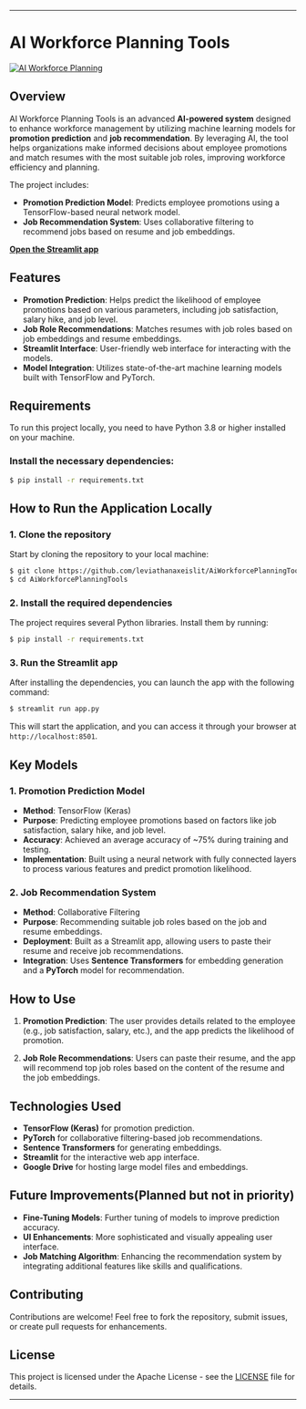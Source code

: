 
---

# AI Workforce Planning Tools

[![AI Workforce Planning](https://static.streamlit.io/badges/streamlit_badge_black_white.svg)](https://aiworkforceplanningtool.streamlit.app/) 

## Overview

AI Workforce Planning Tools is an advanced **AI-powered system** designed to enhance workforce management by utilizing machine learning models for **promotion prediction** and **job recommendation**. By leveraging AI, the tool helps organizations make informed decisions about employee promotions and match resumes with the most suitable job roles, improving workforce efficiency and planning.

The project includes:
- **Promotion Prediction Model**: Predicts employee promotions using a TensorFlow-based neural network model.
- **Job Recommendation System**: Uses collaborative filtering to recommend jobs based on resume and job embeddings.

[**Open the Streamlit app**](https://aiworkforceplanningtool.streamlit.app/)

## Features

- **Promotion Prediction**: Helps predict the likelihood of employee promotions based on various parameters, including job satisfaction, salary hike, and job level.
- **Job Role Recommendations**: Matches resumes with job roles based on job embeddings and resume embeddings.
- **Streamlit Interface**: User-friendly web interface for interacting with the models.
- **Model Integration**: Utilizes state-of-the-art machine learning models built with TensorFlow and PyTorch.

## Requirements

To run this project locally, you need to have Python 3.8 or higher installed on your machine.

### Install the necessary dependencies:

```bash
$ pip install -r requirements.txt
```

## How to Run the Application Locally

### 1. Clone the repository

Start by cloning the repository to your local machine:

```bash
$ git clone https://github.com/leviathanaxeislit/AiWorkforcePlanningTools.git
$ cd AiWorkforcePlanningTools
```

### 2. Install the required dependencies

The project requires several Python libraries. Install them by running:

```bash
$ pip install -r requirements.txt
```

### 3. Run the Streamlit app

After installing the dependencies, you can launch the app with the following command:

```bash
$ streamlit run app.py
```

This will start the application, and you can access it through your browser at `http://localhost:8501`.

## Key Models

### 1. Promotion Prediction Model
- **Method**: TensorFlow (Keras)
- **Purpose**: Predicting employee promotions based on factors like job satisfaction, salary hike, and job level.
- **Accuracy**: Achieved an average accuracy of ~75% during training and testing.
- **Implementation**: Built using a neural network with fully connected layers to process various features and predict promotion likelihood.

### 2. Job Recommendation System
- **Method**: Collaborative Filtering
- **Purpose**: Recommending suitable job roles based on the job and resume embeddings.
- **Deployment**: Built as a Streamlit app, allowing users to paste their resume and receive job recommendations.
- **Integration**: Uses **Sentence Transformers** for embedding generation and a **PyTorch** model for recommendation.

## How to Use

1. **Promotion Prediction**: The user provides details related to the employee (e.g., job satisfaction, salary, etc.), and the app predicts the likelihood of promotion.
   
2. **Job Role Recommendations**: Users can paste their resume, and the app will recommend top job roles based on the content of the resume and the job embeddings.

## Technologies Used

- **TensorFlow (Keras)**  for promotion prediction.
- **PyTorch** for collaborative filtering-based job recommendations.
- **Sentence Transformers** for generating embeddings.
- **Streamlit** for the interactive web app interface.
- **Google Drive** for hosting large model files and embeddings.

## Future Improvements(Planned but not in priority)

- **Fine-Tuning Models**: Further tuning of models to improve prediction accuracy.
- **UI Enhancements**: More sophisticated and visually appealing user interface.
- **Job Matching Algorithm**: Enhancing the recommendation system by integrating additional features like skills and qualifications.

## Contributing

Contributions are welcome! Feel free to fork the repository, submit issues, or create pull requests for enhancements.

## License

This project is licensed under the Apache License - see the [LICENSE](LICENSE) file for details.

---
